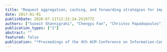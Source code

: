 ```yaml
---
title: "Request aggregation, caching, and forwarding strategies for improving large climate data distribution with NDN: a case study"
date: 2017-01-01
publishDate: 2020-07-11T12:31:24.251977Z
authors: ["Susmit Shannigrahi", "Chengyu Fan", "Christos Papadopoulos"]
publication_types: ["1"]
abstract: ""
featured: false
publication: "*Proceedings of the 4th ACM Conference on Information-Centric Networking*"
---
```


